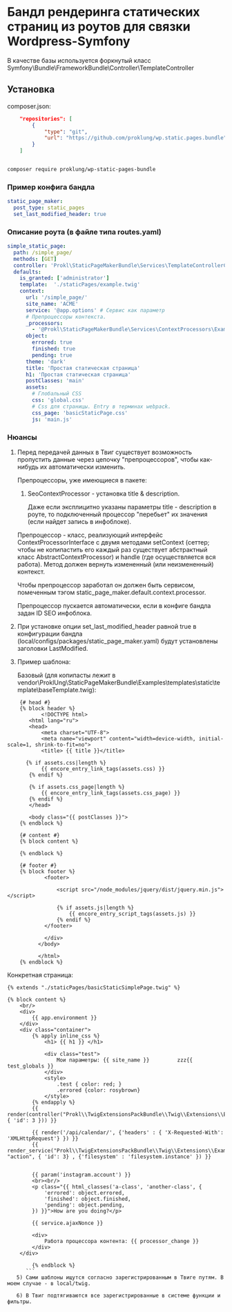 # Бандл рендеринга статических страниц из роутов для связки Wordpress-Symfony

В качестве базы используется форкнутый класс Symfony\Bundle\FrameworkBundle\Controller\TemplateController

## Установка

composer.json:

```json
    "repositories": [
        {
            "type": "git",
            "url": "https://github.com/proklung/wp.static.pages.bundle"
        }
    ]
```

```bash

composer require proklung/wp-static-pages-bundle

```

### Пример конфига бандла

```yaml
static_page_maker:
  post_type: static_pages
  set_last_modified_header: true
```

### Описание роута (в файле типа routes.yaml)

```yaml
simple_static_page:
  path: /simple_page/
  methods: [GET]
  controller: 'Prokl\StaticPageMakerBundle\Services\TemplateControllerContainerAware::templateAction'
  defaults:
    is_granted: ['administrator']
    template:  './staticPages/example.twig'
    context:
      url: '/simple_page/'
      site_name: 'ACME'
      service: '@app.options' # Сервис как параметр
      # Препроцессоры контекста.
      _processors:
        - '@Prokl\StaticPageMakerBundle\Services\ContextProcessors\ExampleContextProcessor'
      object:
        errored: true
        finished: true
        pending: true
      theme: 'dark'
      title: 'Простая статическая страница'
      h1: 'Простая статическая страница'
      postClasses: 'main'
      assets:
        # Глобальный CSS
        css: 'global.css'
        # Сss для страницы. Entry в терминах webpack.
        css_page: 'basicStaticPage.css'
        js: 'main.js'

```

### Нюансы

1) Перед передачей данных в Твиг существует возможность пропустить данные через цепочку
"препроцессоров", чтобы как-нибудь их автоматически изменить.
    
   Препроцессоры, уже имеющиеся в пакете:
   
    1) SeoContextProcessor - установка title & description. 
        
       Даже если эксплицитно указаны параметры title - description в роуте, то подключенный процессор
       "перебьет" их значения (если найдет запись в инфоблоке).
    
    Препроцессор - класс, реализующий интерфейс ContextProcessorInterface с двумя методами setContext
    (сеттер; чтобы не копипастить его каждый раз существует абстрактный класс AbstractContextProcessor) и
    handle (где осуществляется вся работа). Метод должен вернуть измененный (или неизмененный) контекст.
    
    Чтобы препроцессор заработал он должен быть сервисом, помеченным тэгом static_page_maker.default.context.processor.
    
    Препроцессор пускается автоматически, если в конфиге бандла задан ID SEO инфоблока.

2) При установке опции set_last_modified_header равной true в конфигурации бандла (local/configs/packages/static_page_maker.yaml)
   будут установлены заголовки LastModified.  
         
3) Пример шаблона:   

    Базовый (для копипасты лежит в vendor\ProklUng\StaticPageMakerBundle\Examples\templates\static\template\baseTemplate.twig):
    
```twig
    {# head #}
    {% block header %}
           <!DOCTYPE html>
       <html lang="ru">
       <head>
           <meta charset="UTF-8">
           <meta name="viewport" content="width=device-width, initial-scale=1, shrink-to-fit=no">
           <title> {{ title }}</title>
   
      {% if assets.css|length %}
           {{ encore_entry_link_tags(assets.css) }}
       {% endif %}
   
       {% if assets.css_page|length %}
           {{ encore_entry_link_tags(assets.css_page) }}
       {% endif %}
       </head>
   
       <body class="{{ postClasses }}">
    {% endblock %}
    
    {# content #}
    {% block content %}
    
    {% endblock %}
    
    {# footer #}
    {% block footer %}
            <footer>
        
                <script src="/node_modules/jquery/dist/jquery.min.js"></script>
                
                {% if assets.js|length %}
                    {{ encore_entry_script_tags(assets.js) }}
                {% endif %}
            </footer>
        
            </div>
          </body>
        
          </html>
    {% endblock %} 
```      
   
   Конкретная страница:
   
```twig
{% extends "./staticPages/basicStaticSimplePage.twig" %}

{% block content %}
    <br/>
    <div>
        {{ app.environment }}
    </div>
    <div class="container">
        {% apply inline_css %}
            <h1> {{ h1 }} </h1>

            <div class="test">
                Мои параметры: {{ site_name }}         zzz{{ test_globals }}
            </div>
            <style>
                .test { color: red; }
                .errored {color: rosybrown}
            </style>
        {% endapply %}
        {{ render(controller("Prokl\\TwigExtensionsPackBundle\\Twig\\Extensions\\Examples\\ExampleSimpleController", { 'id': 3 })) }}

        {{ render('/api/calendar/', {'headers' : { 'X-Requested-With': 'XMLHttpRequest'} }) }}
        {{ render_service("Prokl\\TwigExtensionsPackBundle\\Twig\\Extensions\\Examples\\ExampleServiceForRender", "action", { 'id': 3} , {'filesystem' : 'filesystem.instance' }) }}


        {{ param('instagram.account') }}
        <br><br/>
        <p class="{{ html_classes('a-class', 'another-class', {
            'errored': object.errored,
            'finished': object.finished,
            'pending': object.pending,
        }) }}">How are you doing?</p>

        {{ service.ajaxNonce }}

        <div>
            Работа процессора контента: {{ processor_change }}
        </div>
    </div>

        {% endblock %}
      ```  
   5) Сами шаблоны ищутся согласно зарегистрированным в Твиге путям. В моем случае - в local/twig.

   6) В Твиг подтягиваются все зарегистрированные в системе функции и фильтры.
